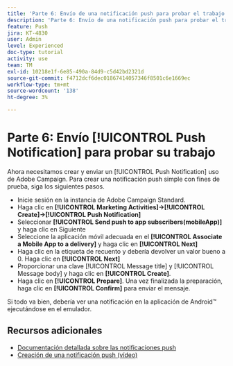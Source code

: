 ```yaml
---
title: 'Parte 6: Envío de una notificación push para probar el trabajo'
description: 'Parte 6: Envío de una notificación push para probar el trabajo'
feature: Push
jira: KT-4830
user: Admin
level: Experienced
doc-type: tutorial
activity: use
team: TM
exl-id: 10218e1f-6e85-490a-84d9-c5d42bd2321d
source-git-commit: f4712dcf6dec01867414057346f8501c6e1669ec
workflow-type: tm+mt
source-wordcount: '138'
ht-degree: 3%

---
```


# Parte 6: Envío [!UICONTROL Push Notification] para probar su trabajo

Ahora necesitamos crear y enviar un [!UICONTROL Push Notification] uso de Adobe Campaign. Para crear una notificación push simple con fines de prueba, siga los siguientes pasos.

* Inicie sesión en la instancia de Adobe Campaign Standard.
* Haga clic en **[!UICONTROL Marketing Activities]->[!UICONTROL Create]->[!UICONTROL Push Notification]**
* Seleccionar **[!UICONTROL Send push to app subscribers(mobileApp)]** y haga clic en Siguiente
* Seleccione la aplicación móvil adecuada en el **[!UICONTROL Associate a Mobile App to a delivery]** y haga clic en **[!UICONTROL Next]**
* Haga clic en la etiqueta de recuento y debería devolver un valor bueno a 0. Haga clic en **[!UICONTROL Next]**
* Proporcionar una clave [!UICONTROL Message title] y [!UICONTROL Message body] y haga clic en **[!UICONTROL Create]**.
* Haga clic en **[!UICONTROL Prepare]**. Una vez finalizada la preparación, haga clic en **[!UICONTROL Confirm]** para enviar el mensaje.

Si todo va bien, debería ver una notificación en la aplicación de Android™ ejecutándose en el emulador.

## Recursos adicionales

* [Documentación detallada sobre las notificaciones push](https://experienceleague.adobe.com/docs/campaign-standard/using/communication-channels/push-notifications/about-push-notifications.html?lang=en)
* [Creación de una notificación push (vídeo)](/help/communication-channels/mobile/push-notifications/creating-a-push-notification.md)
